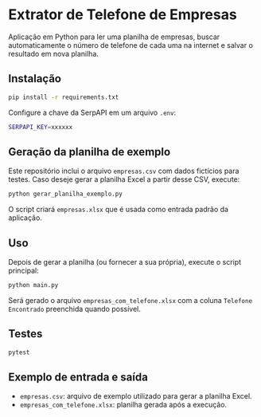 # Extrator de Telefone de Empresas

Aplicação em Python para ler uma planilha de empresas, buscar automaticamente o número de telefone de cada uma na internet e salvar o resultado em nova planilha.

## Instalação

```bash
pip install -r requirements.txt
```

Configure a chave da SerpAPI em um arquivo `.env`:

```bash
SERPAPI_KEY=xxxxxx
```

## Geração da planilha de exemplo

Este repositório inclui o arquivo `empresas.csv` com dados fictícios para testes. Caso deseje gerar a planilha Excel a partir desse CSV, execute:

```bash
python gerar_planilha_exemplo.py
```

O script criará `empresas.xlsx` que é usada como entrada padrão da aplicação.

## Uso

Depois de gerar a planilha (ou fornecer a sua própria), execute o script principal:

```bash
python main.py
```

Será gerado o arquivo `empresas_com_telefone.xlsx` com a coluna `Telefone Encontrado` preenchida quando possível.

## Testes

```bash
pytest
```

## Exemplo de entrada e saída

- `empresas.csv`: arquivo de exemplo utilizado para gerar a planilha Excel.
- `empresas_com_telefone.xlsx`: planilha gerada após a execução.
